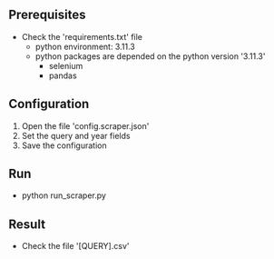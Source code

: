 ## Prerequisites

- Check the 'requirements.txt' file
  - python environment: 3.11.3
  - python packages are depended on the python version '3.11.3'
    - selenium
    - pandas

## Configuration

1. Open the file 'config.scraper.json'
2. Set the query and year fields
3. Save the configuration

## Run 

- python run_scraper.py

## Result

- Check the file '[QUERY].csv'
